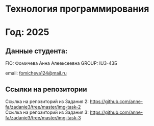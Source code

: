 # Технология программирования
# Год: 2025

## Данные студента:

FIO: Фомичева Анна Алеексеевна
GROUP: IU3-43Б

email: fomicheva124@mail.ru

## Ссылки на репозитории
Ссылка на репозиторий из Задания 2: https://github.com/anne-fa/zadanie3/tree/master/img-task-2         
Ссылка на репозиторий из Задания 3: https://github.com/anne-fa/zadanie3/tree/master/img-task-3
